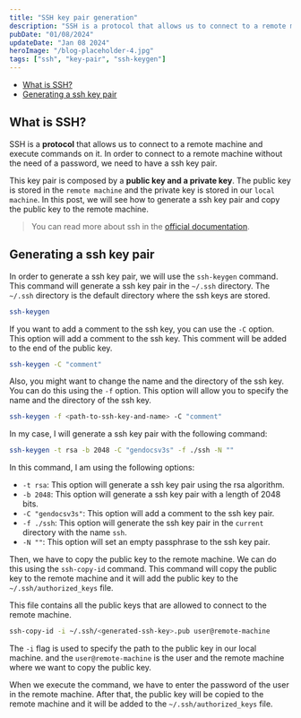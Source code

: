 ```yaml
---
title: "SSH key pair generation"
description: "SSH is a protocol that allows us to connect to a remote machine and execute commands on it. In order to connect to a remote machine, we need to have a ssh key pair. This key pair is composed by a public key and a private key. The public key is stored in the remote machine and the private key is stored in our local machine. In this post, we will see how to generate a ssh key pair."
pubDate: "01/08/2024"
updateDate: "Jan 08 2024"
heroImage: "/blog-placeholder-4.jpg"
tags: ["ssh", "key-pair", "ssh-keygen"]
---
```


- [What is SSH?](#what-is-ssh)
- [Generating a ssh key pair](#generating-a-ssh-key-pair)

## What is SSH?

SSH is a **protocol** that allows us to connect to a remote machine and execute commands on it. In order to connect to a remote machine without the need of a password, we need to have a ssh key pair. 

This key pair is composed by a **public key and a private key**. The public key is stored in the `remote machine` and the private key is stored in our `local machine`. In this post, we will see how to generate a ssh key pair and copy the public key to the remote machine.

> You can read more about ssh in the [official documentation](https://www.ssh.com/ssh/protocol/).

## Generating a ssh key pair

In order to generate a ssh key pair, we will use the `ssh-keygen` command. This command will generate a ssh key pair in the `~/.ssh` directory. The `~/.ssh` directory is the default directory where the ssh keys are stored.

```bash
ssh-keygen
```

If you want to add a comment to the ssh key, you can use the `-C` option. This option will add a comment to the ssh key. This comment will be added to the end of the public key.

```bash
ssh-keygen -C "comment"
```

Also, you might want to change the name and the directory of the ssh key. You can do this using the `-f` option. This option will allow you to specify the name and the directory of the ssh key.

```bash
ssh-keygen -f <path-to-ssh-key-and-name> -C "comment"
```

In my case, I will generate a ssh key pair with the following command:

```bash
ssh-keygen -t rsa -b 2048 -C "gendocsv3s" -f ./ssh -N ""
```

In this command, I am using the following options:

- `-t rsa`: This option will generate a ssh key pair using the rsa algorithm.
- `-b 2048`: This option will generate a ssh key pair with a length of 2048 bits.
- `-C "gendocsv3s"`: This option will add a comment to the ssh key pair.
- `-f ./ssh`: This option will generate the ssh key pair in the `current` directory with the name `ssh`.
- `-N ""`: This option will set an empty passphrase to the ssh key pair.

Then, we have to copy the public key to the remote machine. We can do this using the `ssh-copy-id` command. This command will copy the public key to the remote machine and it will add the public key to the `~/.ssh/authorized_keys` file. 

This file contains all the public keys that are allowed to connect to the remote machine.

```bash
ssh-copy-id -i ~/.ssh/<generated-ssh-key>.pub user@remote-machine
```

The `-i` flag is used to specify the path to the public key in our local machine. and the `user@remote-machine` is the user and the remote machine where we want to copy the public key.

When we execute the command, we have to enter the password of the user in the remote machine. After that, the public key will be copied to the remote machine and it will be added to the `~/.ssh/authorized_keys` file.
